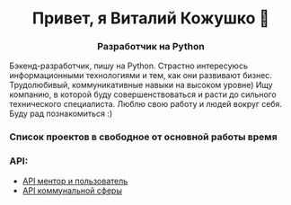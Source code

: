 <h1 align="center">Привет, я Виталий Кожушко 👋</h1>

<h3 align="center">Разработчик на Python</h3>

Бэкенд-разработчик, пишу на Python. 
Страстно интересуюсь информационными технологиями и тем, как они развивают бизнес.
Трудолюбивый, коммуникативные навыки на высоком уровне) Ищу компанию, в которой буду совершенствоваться и расти до 
сильного технического специалиста. Люблю свою работу и людей вокруг себя. Буду рад познакомиться :)

### Список проектов в свободное от основной работы время

### API:

- [API ментор и пользователь](https://github.com/VitaliyKozhushko/mentor_user_API)
- [API коммунальной сферы](https://github.com/VitaliyKozhushko/communal_task)
